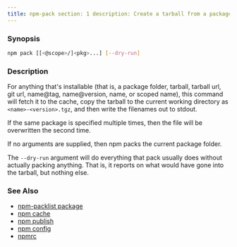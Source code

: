 ```yaml
---
title: npm-pack section: 1 description: Create a tarball from a package
---
```


### Synopsis

```bash
npm pack [[<@scope>/]<pkg>...] [--dry-run]
```

### Description

For anything that's installable (that is, a package folder, tarball, tarball url, git url, name@tag, name@version, name,
or scoped name), this command will fetch it to the cache, copy the tarball to the current working directory
as `<name>-<version>.tgz`, and then write the filenames out to stdout.

If the same package is specified multiple times, then the file will be overwritten the second time.

If no arguments are supplied, then npm packs the current package folder.

The `--dry-run` argument will do everything that pack usually does without actually packing anything. That is, it
reports on what would have gone into the tarball, but nothing else.

### See Also

* [npm-packlist package](http://npm.im/npm-packlist)
* [npm cache](/commands/npm-cache)
* [npm publish](/commands/npm-publish)
* [npm config](/commands/npm-config)
* [npmrc](/configuring-npm/npmrc)
